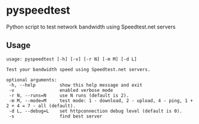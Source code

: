pyspeedtest
==========
Python script to test network bandwidth using Speedtest.net servers

Usage
-----

	usage: pyspeedtest [-h] [-v] [-r N] [-m M] [-d L]

	Test your bandwidth speed using Speedtest.net servers.

	optional arguments:
	 -h, --help         show this help message and exit
	 -v                 enabled verbose mode
	 -r N, --runs=N     use N runs (default is 2).
	 -m M, --mode=M     test mode: 1 - download, 2 - upload, 4 - ping, 1 + 2 + 4 = 7 - all (default).
	 -d L, --debug=L    set httpconnection debug level (default is 0).
	 -s                 find best server

